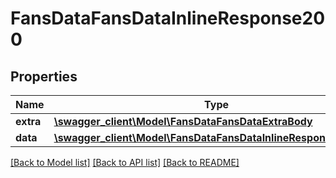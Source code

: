 # FansDataFansDataInlineResponse200

## Properties
Name | Type | Description | Notes
------------ | ------------- | ------------- | -------------
**extra** | [**\swagger_client\Model\FansDataFansDataExtraBody**](FansDataFansDataExtraBody.md) |  | [optional] 
**data** | [**\swagger_client\Model\FansDataFansDataInlineResponse200Data**](FansDataFansDataInlineResponse200Data.md) |  | [optional] 

[[Back to Model list]](../README.md#documentation-for-models) [[Back to API list]](../README.md#documentation-for-api-endpoints) [[Back to README]](../README.md)

